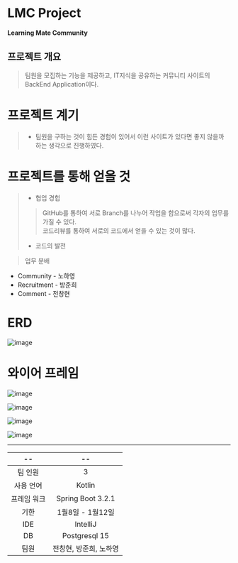 # LMC Project

**Learning Mate Community**

## 프로젝트 개요

> 팀원을 모집하는 기능을 제공하고, IT지식을 공유하는 커뮤니티 사이트의 BackEnd Application이다. 

# 프로젝트 계기
> - 팀원을 구하는 것이 힘든 경험이 있어서 이런 사이트가 있다면 좋지 않을까 하는 생각으로 진행하였다.

# 프로젝트를 통해 얻을 것
> - 협업 경험
> > GitHub를 통하여 서로 Branch를 나누어 작업을 함으로써 각자의 업무를 가질 수 있다. </br>
> > 코드리뷰를 통하여 서로의 코드에서 얻을 수 있는 것이 많다. </br> 
> - 코드의 발전

> 업무 분배

- Community - 노하영
- Recruitment - 방준희
- Comment - 전창현


# ERD

![image](https://github.com/MyohanMyolang/LMC/assets/85920191/09fa3ff5-f3a4-4954-99f2-0cab76a1d6a8)


# 와이어 프레임

![image](https://github.com/MyohanMyolang/LMC/assets/85920191/9aa4cf50-42f4-420c-a037-425877e7c981)

![image](https://github.com/MyohanMyolang/LMC/assets/85920191/95454dc9-d3ac-4bfa-89ab-837090e07085)

![image](https://github.com/MyohanMyolang/LMC/assets/85920191/722ce852-f2bb-4cbc-8e41-366799e6d838)

![image](https://github.com/MyohanMyolang/LMC/assets/85920191/68e2a924-4264-435c-982d-a8fb17243db4)


---

|   --   |        --         |
|:------:|:-----------------:|
|  팀 인원  |         3         |
| 사용 언어  |      Kotlin       |
| 프레임 워크 | Spring Boot 3.2.1 |
|   기한   |   1월8일 - 1월12일    |
|  IDE   | IntelliJ|
|DB|Postgresql 15|
| 팀원 | 전창현, 방준희, 노하영 |




